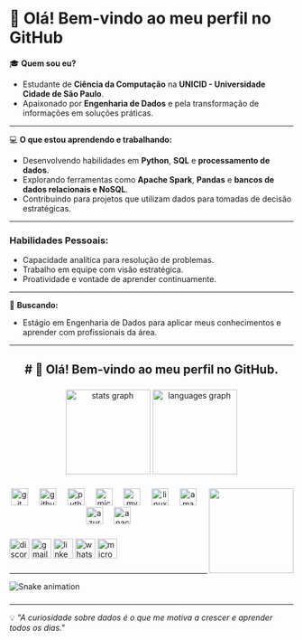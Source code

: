 # 👋 Olá! Bem-vindo ao meu perfil no GitHub  

🎓 **Quem sou eu?**  
- Estudante de **Ciência da Computação** na **UNICID - Universidade Cidade de São Paulo**.  
- Apaixonado por **Engenharia de Dados** e pela transformação de informações em soluções práticas.
  
---
💻 **O que estou aprendendo e trabalhando:**  
- Desenvolvendo habilidades em **Python**, **SQL** e **processamento de dados**.  
- Explorando ferramentas como **Apache Spark**, **Pandas** e **bancos de dados relacionais e NoSQL**.  
- Contribuindo para projetos que utilizam dados para tomadas de decisão estratégicas.  
---
### **Habilidades Pessoais:**  
- Capacidade analítica para resolução de problemas.  
- Trabalho em equipe com visão estratégica.  
- Proatividade e vontade de aprender continuamente.
---

🌱 **Buscando:**  
- Estágio em Engenharia de Dados para aplicar meus conhecimentos e aprender com profissionais da área.  

----------------------------------
<h2 align="center"># 👋 Olá! Bem-vindo ao meu perfil no GitHub.</h2>

###

<div align="center">
  <img src="https://github-readme-stats.vercel.app/api?username=jhonManuelGil&hide_title=false&hide_rank=false&show_icons=true&include_all_commits=true&count_private=true&disable_animations=false&theme=dracula&locale=en&hide_border=false" height="150" alt="stats graph"  />
  <img src="https://github-readme-stats.vercel.app/api/top-langs?username=jhonManuelGil&locale=en&hide_title=false&layout=compact&card_width=320&langs_count=5&theme=dracula&hide_border=false" height="150" alt="languages graph"  />
</div>

###

<img align="right" height="150" src="https://64.media.tumblr.com/207c0889d7d3b6d438a23edf65090b0f/9fa1b3df5d51ee85-b6/s540x810/f2c69ca81b1ad2c7ec4199b89875a903b3750cdd.gifv"  />

###

<div align="center">
  <img src="https://cdn.jsdelivr.net/gh/devicons/devicon/icons/git/git-original.svg" height="30" alt="git logo"  />
  <img width="12" />
  <img src="https://cdn.jsdelivr.net/gh/devicons/devicon/icons/github/github-original.svg" height="30" alt="github logo"  />
  <img width="12" />
  <img src="https://cdn.jsdelivr.net/gh/devicons/devicon/icons/python/python-original.svg" height="30" alt="python logo"  />
  <img width="12" />
  <img src="https://cdn.jsdelivr.net/gh/devicons/devicon/icons/microsoftsqlserver/microsoftsqlserver-plain.svg" height="30" alt="microsoftsqlserver logo"  />
  <img width="12" />
  <img src="https://cdn.jsdelivr.net/gh/devicons/devicon/icons/mysql/mysql-original.svg" height="30" alt="mysql logo"  />
  <img width="12" />
  <img src="https://cdn.jsdelivr.net/gh/devicons/devicon/icons/linux/linux-original.svg" height="30" alt="linux logo"  />
  <img width="12" />
  <img src="https://cdn.jsdelivr.net/gh/devicons/devicon/icons/amazonwebservices/amazonwebservices-line-wordmark.svg" height="30" alt="amazonwebservices logo"  />
  <img width="12" />
  <img src="https://cdn.jsdelivr.net/gh/devicons/devicon/icons/azure/azure-original.svg" height="30" alt="azure logo"  />
  <img width="12" />
  <img src="https://cdn.jsdelivr.net/gh/devicons/devicon/icons/anaconda/anaconda-original.svg" height="30" alt="anaconda logo"  />
</div>

###

<div align="left">
  <img src="https://img.shields.io/static/v1?message=Discord&logo=discord&label=&color=7289DA&logoColor=white&labelColor=&style=for-the-badge" height="35" alt="discord logo"  />
  <img src="https://img.shields.io/static/v1?message=Gmail&logo=gmail&label=&color=D14836&logoColor=white&labelColor=&style=for-the-badge" height="35" alt="gmail logo"  />
  <img src="https://img.shields.io/static/v1?message=LinkedIn&logo=linkedin&label=&color=0077B5&logoColor=white&labelColor=&style=for-the-badge" height="35" alt="linkedin logo"  />
  <img src="https://img.shields.io/static/v1?message=Whatsapp&logo=whatsapp&label=&color=25D366&logoColor=white&labelColor=&style=for-the-badge" height="35" alt="whatsapp logo"  />
  <img src="https://img.shields.io/static/v1?message=Outlook&logo=microsoft-outlook&label=&color=0078D4&logoColor=white&labelColor=&style=for-the-badge" height="35" alt="microsoft-outlook logo"  />
</div>

###
---
<img src="https://raw.githubusercontent.com/jhonManuelGil/jhonManuelGil/output/snake.svg" alt="Snake animation" />

###
---
💡 *"A curiosidade sobre dados é o que me motiva a crescer e aprender todos os dias."*  


